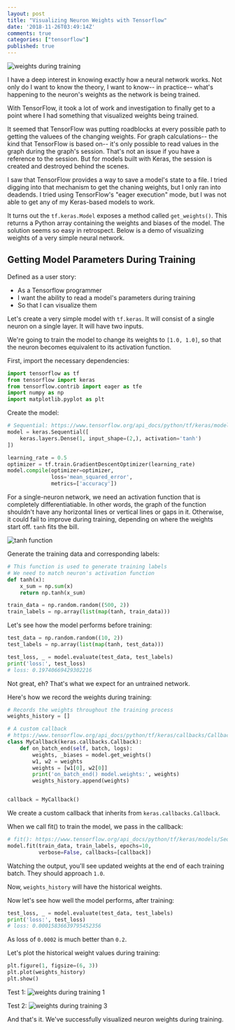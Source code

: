 ```yaml
---
layout: post
title: "Visualizing Neuron Weights with Tensorflow"
date: '2018-11-26T03:49:14Z'
comments: true
categories: ["tensorflow"]
published: true
---
```


![weights during training](https://s3-us-west-2.amazonaws.com/moxicon-public/blog/tensorflow-visualizing-weights/two-weights-training-2.png)

I have a deep interest in knowing exactly how a neural network works. Not only do
I want to know the theory, I want to know-- in practice-- what's happening to the neuron's weights
as the network is being trained.

With TensorFlow, it took a lot of work and investigation to finally get to a point where I had something that
visualized weights being trained.

It seemed that TensorFlow was putting roadblocks at every possible path to getting the valuees of the
changing weights. For graph calculations-- the kind that TensorFlow is based on-- it's only possible
to read values in the graph during the graph's session. That's not an issue if you have a reference
to the session. But for models built with Keras, the session is created and destroyed behind
the scenes.

I saw that TensorFlow provides a way to save a model's state to a file. I tried digging
into that mechanism to get the chaning weights, but I only ran into deadends. I tried
using TensorFlow's "eager execution" mode, but I was not able to get any of my Keras-based
models to work.

It turns out the `tf.keras.Model` exposes a method called `get_weights()`. This
returns a Python array containing the weights and biases of the model. The
solution seems so easy in retrospect. Below is a demo of visualizing weights of
a very simple neural network.

## Getting Model Parameters During Training

Defined as a user story:

* As a Tensorflow programmer
* I want the ability to read a model's parameters during training
* So that I can visualize them

Let's create a very simple model with `tf.keras`. It will consist of a single
neuron on a single layer. It will have two inputs.

We're going to train the model to change its weights to `[1.0, 1.0]`, so that
the neuron becomes equivalent to its activation function.

First, import the necessary dependencies:

```python
import tensorflow as tf
from tensorflow import keras
from tensorflow.contrib import eager as tfe
import numpy as np
import matplotlib.pyplot as plt
```

Create the model:

```python
# Sequential: https://www.tensorflow.org/api_docs/python/tf/keras/models/Sequential
model = keras.Sequential([
    keras.layers.Dense(1, input_shape=(2,), activation='tanh')
])

learning_rate = 0.5
optimizer = tf.train.GradientDescentOptimizer(learning_rate)
model.compile(optimizer=optimizer,
              loss='mean_squared_error',
              metrics=['accuracy'])
```

For a single-neuron network, we need an activation function that is completely
differentiatiable. In other words, the graph of the function shouldn't have any
horizontal lines or vertical lines or gaps in it. Otherwise, it could fail
to improve during training, depending on where the weights start off. `tanh`
fits the bill.

![tanh function](https://s3-us-west-2.amazonaws.com/moxicon-public/blog/tensorflow-visualizing-weights/tanh-function.png)

Generate the training data and corresponding labels:

```python
# This function is used to generate training labels
# We need to match neuron's activation function
def tanh(x):
    x_sum = np.sum(x)
    return np.tanh(x_sum)

train_data = np.random.random((500, 2))
train_labels = np.array(list(map(tanh, train_data)))
```

Let's see how the model performs before training:

```python
test_data = np.random.random((10, 2))
test_labels = np.array(list(map(tanh, test_data)))

test_loss, _ = model.evaluate(test_data, test_labels)
print('loss:', test_loss)
# loss: 0.19740669429302216
```

Not great, eh? That's what we expect for an untrained network.

Here's how we record the weights during training:

```python
# Records the weights throughout the training process
weights_history = []

# A custom callback
# https://www.tensorflow.org/api_docs/python/tf/keras/callbacks/Callback
class MyCallback(keras.callbacks.Callback):
    def on_batch_end(self, batch, logs):
        weights, _biases = model.get_weights()
        w1, w2 = weights
        weights = [w1[0], w2[0]]
        print('on_batch_end() model.weights:', weights)
        weights_history.append(weights)


callback = MyCallback()
```

We create a custom callback that inherits from `keras.callbacks.Callback`.

When we call fit() to train the model, we pass in the callback:

```python
# fit(): https://www.tensorflow.org/api_docs/python/tf/keras/models/Sequential#fit
model.fit(train_data, train_labels, epochs=10,
          verbose=False, callbacks=[callback])
```

Watching the output, you'll see updated weights at the end of each training batch.
They should approach `1.0`.

Now, `weights_history` will have the historical weights.

Now let's see how well the model performs, after training:


```python
test_loss, _ = model.evaluate(test_data, test_labels)
print('loss:', test_loss)
# loss: 0.00015836639795452356
```

As loss of `0.0002` is much better than `0.2`.

Let's plot the historical weight values during training:

```python
plt.figure(1, figsize=(6, 3))
plt.plot(weights_history)
plt.show()
```

Test 1:
![weights during training 1](https://s3-us-west-2.amazonaws.com/moxicon-public/blog/tensorflow-visualizing-weights/two-weights-training-1.png)

Test 2:
![weights during training 3](https://s3-us-west-2.amazonaws.com/moxicon-public/blog/tensorflow-visualizing-weights/two-weights-training-3.png)

And that's it. We've successfully visualized neuron weights during training.
